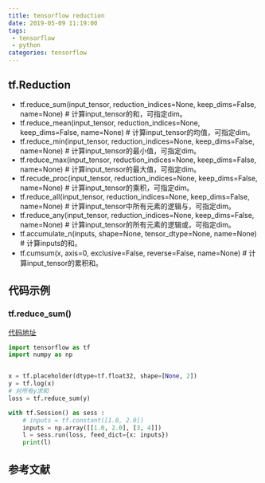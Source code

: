 ```yaml
---
title: tensorflow reduction
date: 2019-05-09 11:19:00
tags:
 - tensorflow 
 - python
categories: tensorflow
---
```


## tf.Reduction
- tf.reduce_sum(input_tensor, reduction_indices=None, keep_dims=False, name=None)  # 计算input_tensor的和，可指定dim。
- tf.reduce_mean(input_tensor, reduction_indices=None, keep_dims=False, name=None) # 计算input_tensor的均值，可指定dim。
- tf.reduce_min(input_tensor, reduction_indices=None, keep_dims=False, name=None) # 计算input_tensor的最小值，可指定dim。
- tf.reduce_max(input_tensor, reduction_indices=None, keep_dims=False, name=None) # 计算input_tensor的最大值，可指定dim。
- tf.recude_proc(input_tensor, reduction_indices=None, keep_dims=False, name=None) # 计算input_tensor的乘积，可指定dim。
- tf.reduce_all(input_tensor, reduction_indices=None, keep_dims=False, name=None) # 计算input_tensor中所有元素的逻辑与，可指定dim。
- tf.reduce_any(input_tensor, reduction_indices=None, keep_dims=False, name=None) # 计算input_tensor的所有元素的逻辑或，可指定dim。
- tf.accumulate_n(inputs, shape=None, tensor_dtype=None, name=None) # 计算inputs的和。
- tf.cumsum(x, axis=0, exclusive=False, reverse=False, name=None) # 计算input_tensor的累积和。

## 代码示例
### tf.reduce_sum()
[代码地址](https://github.com/mxxhcm/code/blob/master/tf/some_ops/tf_reduce_sum.py)
``` python
import tensorflow as tf
import numpy as np


x = tf.placeholder(dtype=tf.float32, shape=[None, 2])
y = tf.log(x)
# 对所有y求和
loss = tf.reduce_sum(y)

with tf.Session() as sess :
    # inputs = tf.constant([1.0, 2.0])
    inputs = np.array([[1.0, 2.0], [3, 4]])
    l = sess.run(loss, feed_dict={x: inputs})
    print(l)
```

## 参考文献
